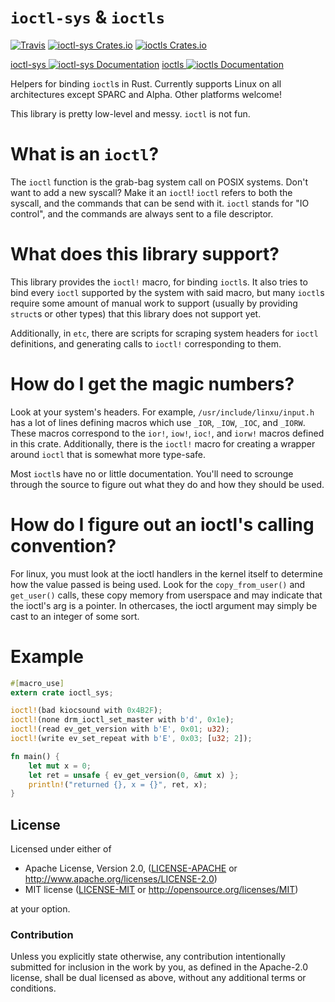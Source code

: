 `ioctl-sys` & `ioctls`
======================

[![Travis](https://img.shields.io/travis/jmesmon/ioctl.svg?style=flat-square)](https://travis-ci.org/jmesmon/ioctl)
[![ioctl-sys Crates.io](https://img.shields.io/crates/v/ioctl-sys.svg?style=flat-square)](https://crates.io/crates/ioctl-sys)
[![ioctls Crates.io](https://img.shields.io/crates/v/ioctls.svg?style=flat-square)](https://crates.io/crates/ioctls)

[ioctl-sys ![ioctl-sys Documentation](https://docs.rs/ioctl-sys/badge.svg)](https://docs.rs/ioctl-sys)
[ioctls ![ioctls Documentation](https://docs.rs/ioctls/badge.svg)](https://docs.rs/ioctls)

Helpers for binding `ioctl`s in Rust. Currently supports Linux on all architectures
except SPARC and Alpha. Other platforms welcome!

This library is pretty low-level and messy. `ioctl` is not fun.

What is an `ioctl`?
===================

The `ioctl` function is the grab-bag system call on POSIX systems. Don't want
to add a new syscall? Make it an `ioctl`! `ioctl` refers to both the syscall,
and the commands that can be send with it. `ioctl` stands for "IO control",
and the commands are always sent to a file descriptor.

What does this library support?
===============================

This library provides the `ioctl!` macro, for binding `ioctl`s. It also tries
to bind every `ioctl` supported by the system with said macro, but
many `ioctl`s require some amount of manual work to support (usually by
providing `struct`s or other types) that this library does not support yet.

Additionally, in `etc`, there are scripts for scraping system headers for
`ioctl` definitions, and generating calls to `ioctl!` corresponding to them.

How do I get the magic numbers?
===============================

Look at your system's headers. For example, `/usr/include/linxu/input.h` has a
lot of lines defining macros which use `_IOR`, `_IOW`, `_IOC`, and `_IORW`.
These macros correspond to the `ior!`, `iow!`, `ioc!`, and `iorw!` macros
defined in this crate. Additionally, there is the `ioctl!` macro for
creating a wrapper around `ioctl` that is somewhat more type-safe.

Most `ioctl`s have no or little documentation. You'll need to scrounge through
the source to figure out what they do and how they should be used.

How do I figure out an ioctl's calling convention?
==================================================

For linux, you must look at the ioctl handlers in the kernel itself to determine how the value passed is being used. Look for the `copy_from_user()` and `get_user()` calls, these copy memory from userspace and may indicate that the ioctl's arg is a pointer. In othercases, the ioctl argument may simply be cast to an integer of some sort.

Example
=======

```rust
#[macro_use]
extern crate ioctl_sys;

ioctl!(bad kiocsound with 0x4B2F);
ioctl!(none drm_ioctl_set_master with b'd', 0x1e);
ioctl!(read ev_get_version with b'E', 0x01; u32);
ioctl!(write ev_set_repeat with b'E', 0x03; [u32; 2]);

fn main() {
    let mut x = 0;
    let ret = unsafe { ev_get_version(0, &mut x) };
    println!("returned {}, x = {}", ret, x);
}
```

## License

Licensed under either of

 * Apache License, Version 2.0, ([LICENSE-APACHE](LICENSE-APACHE) or http://www.apache.org/licenses/LICENSE-2.0)
 * MIT license ([LICENSE-MIT](LICENSE-MIT) or http://opensource.org/licenses/MIT)

at your option.

### Contribution

Unless you explicitly state otherwise, any contribution intentionally
submitted for inclusion in the work by you, as defined in the Apache-2.0
license, shall be dual licensed as above, without any additional terms or
conditions.

